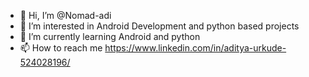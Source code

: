 - 👋 Hi, I’m @Nomad-adi
- 👀 I’m interested in Android Development and python based projects
- 🌱 I’m currently learning Android and python 
- 📫 How to reach me https://www.linkedin.com/in/aditya-urkude-524028196/

<!---
Nomad-adi/Nomad-adi is a ✨ special ✨ repository because its `README.md` (this file) appears on your GitHub profile.
You can click the Preview link to take a look at your changes.
--->

